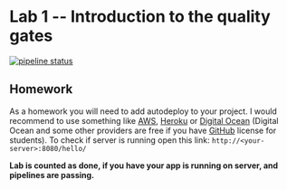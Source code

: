 # Lab 1 -- Introduction to the quality gates

[![pipeline status](https://gitlab.com/sqr-inno/s23/s23-lab-1-introduction-to-the-quality-gates/badges/main/pipeline.svg)](https://gitlab.com/sqr-inno/s23/s23-lab-1-introduction-to-the-quality-gates/-/commits/main)

## Homework

As a homework you will need to add autodeploy to your project. I would recommend to use something like [AWS](https://console.aws.amazon.com), [Heroku](https://heroku.com) or [Digital Ocean](https://www.digitalocean.com/) (Digital Ocean and some other providers are free if you have [GitHub](https://education.github.com/students) license for students).  To check if server is running open this link: `http://<your-server>:8080/hello/`

**Lab is counted as done, if you have your app is running on server, and pipelines are passing.**
